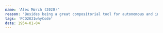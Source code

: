 ```yaml
---
name: 'Alex Mørch (2020)'
reason: 'Besides being a great compositorial tool for autonomous and interactive music, coding also bridges digital and physical space'
tags: 'PCD2021whyCode'
date: 1954-01-04
---
```

